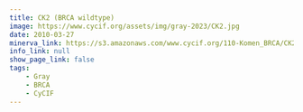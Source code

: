 ```yaml
---
title: CK2 (BRCA wildtype)
image: https://www.cycif.org/assets/img/gray-2023/CK2.jpg
date: 2010-03-27
minerva_link: https://s3.amazonaws.com/www.cycif.org/110-Komen_BRCA/CK2/index.html
info_link: null
show_page_link: false
tags:
    - Gray
    - BRCA
    - CyCIF
---
```

